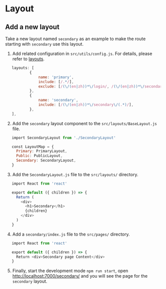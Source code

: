 # Layout

## Add a new layout

Take a new layout named `secondary` as an example to make the route starting with `secondary` use this layout.

1. Add related configuration in `src/utils/config.js`. For details, please refer to [layouts](/configuration?id=layouts).

```javascript
   layouts: [
           {
               name: 'primary',
               include: [/.*/],
               exclude: [/(\/(en|zh))*\/login/, /(\/(en|zh))*\/secondary\/(.*)/],
           },
           {
               name: 'secondary',
               include: [/(\/(en|zh))*\/secondary\/(.*)/],
           },
   ],
```

2. Add the `secondary` layout component to the `src/layouts/BaseLayout.js` file.

```javascript
   import SecondaryLayout from './SecondaryLayout'

   const LayoutMap = {
     Primary: PrimaryLayout,
     Public: PublicLayout,
     Secondary: SecondaryLayout,
   }
```

3. Add the `SecondaryLayout.js` file to the `src/layouts/` directory.

```javascript
   import React from 'react'

   export default ({ children }) => {
     Return (
       <div>
         <h1>Secondary</h1>
         {children}
       </div>
     )
   }
```

4. Add a `secondary/index.js` file to the `src/pages/` directory.

```javascript
   import React from 'react'

   export default ({ children }) => {
     Return <div>Secondary page Content</div>
   }
```

5. Finally, start the development mode `npm run start`, open [http://localhost:7000/secondary/](http://localhost:7000/secondary/) and you will see the page for the `secondary` layout.
